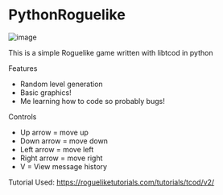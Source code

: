 # PythonRoguelike
![image](https://user-images.githubusercontent.com/29133471/134974236-8c926367-cb80-4a41-aa19-04fedae5bc66.png)

This is a simple Roguelike game written with libtcod in python

Features
- Random level generation
- Basic graphics!
- Me learning how to code so probably bugs!

Controls
 - Up arrow = move up
 - Down arrow = move down
 - Left arrow = move left
 - Right arrow = move right
 - V = View message history

Tutorial Used:
https://rogueliketutorials.com/tutorials/tcod/v2/
